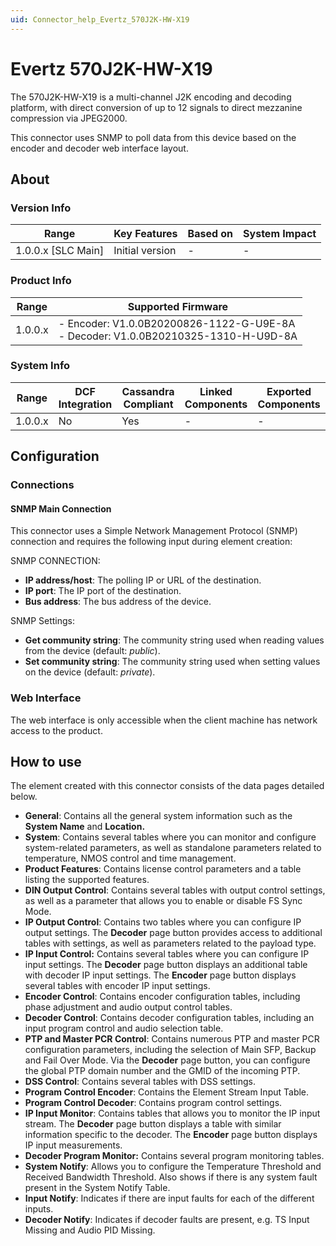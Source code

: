 ```yaml
---
uid: Connector_help_Evertz_570J2K-HW-X19
---
```


# Evertz 570J2K-HW-X19

The 570J2K-HW-X19 is a multi-channel J2K encoding and decoding platform, with direct conversion of up to 12 signals to direct mezzanine compression via JPEG2000.

This connector uses SNMP to poll data from this device based on the encoder and decoder web interface layout.

## About

### Version Info

| Range                | Key Features     | Based on     | System Impact     |
|----------------------|------------------|--------------|-------------------|
| 1.0.0.x [SLC Main]   | Initial version  | -            | -                 |

### Product Info

| Range     | Supported Firmware                                                                    |
|-----------|---------------------------------------------------------------------------------------|
| 1.0.0.x   | - Encoder: V1.0.0B20200826-1122-G-U9E-8A <br>- Decoder: V1.0.0B20210325-1310-H-U9D-8A |

### System Info

| Range     | DCF Integration     | Cassandra Compliant     | Linked Components     | Exported Components     |
|-----------|---------------------|-------------------------|-----------------------|-------------------------|
| 1.0.0.x   | No                  | Yes                     | -                     | -                       |

## Configuration

### Connections

#### SNMP Main Connection

This connector uses a Simple Network Management Protocol (SNMP) connection and requires the following input during element creation:

SNMP CONNECTION:

- **IP address/host**: The polling IP or URL of the destination.
- **IP port**: The IP port of the destination.
- **Bus address**: The bus address of the device.

SNMP Settings:

- **Get community string**: The community string used when reading values from the device (default: *public*).
- **Set community string**: The community string used when setting values on the device (default: *private*).

### Web Interface

The web interface is only accessible when the client machine has network access to the product.

## How to use

The element created with this connector consists of the data pages detailed below.

- **General**: Contains all the general system information such as the **System Name** and **Location.**
- **System**: Contains several tables where you can monitor and configure system-related parameters, as well as standalone parameters related to temperature, NMOS control and time management.
- **Product Features**: Contains license control parameters and a table listing the supported features.
- **DIN Output Control**: Contains several tables with output control settings, as well as a parameter that allows you to enable or disable FS Sync Mode.
- **IP Output Control**: Contains two tables where you can configure IP output settings. The **Decoder** page button provides access to additional tables with settings, as well as parameters related to the payload type.
- **IP Input Control:** Contains several tables where you can configure IP input settings. The **Decoder** page button displays an additional table with decoder IP input settings. The **Encoder** page button displays several tables with encoder IP input settings.
- **Encoder Control**: Contains encoder configuration tables, including phase adjustment and audio output control tables.
- **Decoder Control**: Contains decoder configuration tables, including an input program control and audio selection table.
- **PTP and Master PCR Control**: Contains numerous PTP and master PCR configuration parameters, including the selection of Main SFP, Backup and Fail Over Mode. Via the **Decoder** page button, you can configure the global PTP domain number and the GMID of the incoming PTP.
- **DSS Control**: Contains several tables with DSS settings.
- **Program Control Encoder**: Contains the Element Stream Input Table.
- **Program Control Decoder**: Contains program control settings.
- **IP Input Monitor**: Contains tables that allows you to monitor the IP input stream. The **Decoder** page button displays a table with similar information specific to the decoder. The **Encoder** page button displays IP input measurements.
- **Decoder Program Monitor:** Contains several program monitoring tables.
- **System Notify**: Allows you to configure the Temperature Threshold and Received Bandwidth Threshold. Also shows if there is any system fault present in the System Notify Table.
- **Input Notify**: Indicates if there are input faults for each of the different inputs.
- **Decoder Notify**: Indicates if decoder faults are present, e.g. TS Input Missing and Audio PID Missing.
